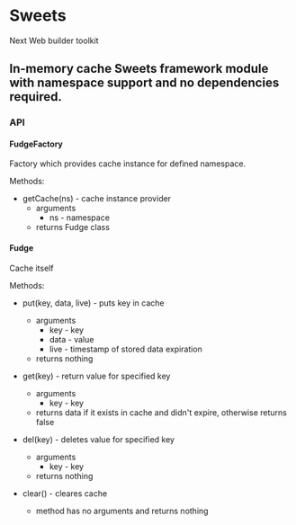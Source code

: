 

# Sweets
Next Web builder toolkit

## In-memory cache Sweets framework module with namespace support and no dependencies required.

### API

#### FudgeFactory

Factory which provides cache instance for defined namespace.

Methods: 

* getCache(ns) - cache instance provider
    * arguments
        * ns - namespace
    * returns Fudge class

#### Fudge

Cache itself

Methods:

* put(key, data, live) - puts key in cache
    * arguments
        * key - key
        * data - value
        * live - timestamp of stored data expiration
    * returns nothing

* get(key) - return value for specified key
    * arguments
        * key - key
    * returns data if it exists in cache and didn't expire, otherwise returns false

* del(key) - deletes value for specified key
    * arguments
        * key - key
    * returns nothing

* clear() - cleares cache
    * method has no arguments and returns nothing